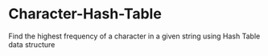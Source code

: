 # Character-Hash-Table


Find the highest frequency of a character in a given string using Hash Table data structure
